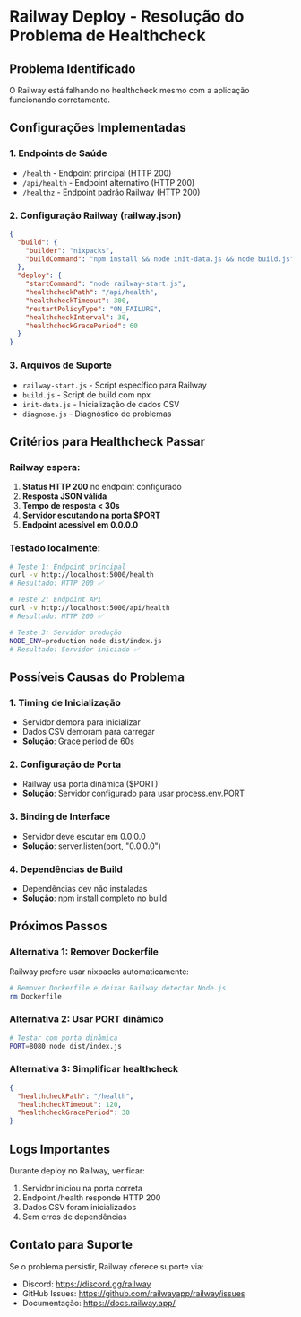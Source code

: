 # Railway Deploy - Resolução do Problema de Healthcheck

## Problema Identificado
O Railway está falhando no healthcheck mesmo com a aplicação funcionando corretamente.

## Configurações Implementadas

### 1. Endpoints de Saúde
- `/health` - Endpoint principal (HTTP 200)
- `/api/health` - Endpoint alternativo (HTTP 200)  
- `/healthz` - Endpoint padrão Railway (HTTP 200)

### 2. Configuração Railway (railway.json)
```json
{
  "build": {
    "builder": "nixpacks",
    "buildCommand": "npm install && node init-data.js && node build.js"
  },
  "deploy": {
    "startCommand": "node railway-start.js",
    "healthcheckPath": "/api/health",
    "healthcheckTimeout": 300,
    "restartPolicyType": "ON_FAILURE",
    "healthcheckInterval": 30,
    "healthcheckGracePeriod": 60
  }
}
```

### 3. Arquivos de Suporte
- `railway-start.js` - Script específico para Railway
- `build.js` - Script de build com npx
- `init-data.js` - Inicialização de dados CSV
- `diagnose.js` - Diagnóstico de problemas

## Critérios para Healthcheck Passar

### Railway espera:
1. **Status HTTP 200** no endpoint configurado
2. **Resposta JSON válida** 
3. **Tempo de resposta < 30s**
4. **Servidor escutando na porta $PORT**
5. **Endpoint acessível em 0.0.0.0**

### Testado localmente:
```bash
# Teste 1: Endpoint principal
curl -v http://localhost:5000/health
# Resultado: HTTP 200 ✅

# Teste 2: Endpoint API
curl -v http://localhost:5000/api/health
# Resultado: HTTP 200 ✅

# Teste 3: Servidor produção
NODE_ENV=production node dist/index.js
# Resultado: Servidor iniciado ✅
```

## Possíveis Causas do Problema

### 1. Timing de Inicialização
- Servidor demora para inicializar
- Dados CSV demoram para carregar
- **Solução**: Grace period de 60s

### 2. Configuração de Porta
- Railway usa porta dinâmica ($PORT)
- **Solução**: Servidor configurado para usar process.env.PORT

### 3. Binding de Interface
- Servidor deve escutar em 0.0.0.0
- **Solução**: server.listen(port, "0.0.0.0")

### 4. Dependências de Build
- Dependências dev não instaladas
- **Solução**: npm install completo no build

## Próximos Passos

### Alternativa 1: Remover Dockerfile
Railway prefere usar nixpacks automaticamente:
```bash
# Remover Dockerfile e deixar Railway detectar Node.js
rm Dockerfile
```

### Alternativa 2: Usar PORT dinâmico
```bash
# Testar com porta dinâmica
PORT=8080 node dist/index.js
```

### Alternativa 3: Simplificar healthcheck
```json
{
  "healthcheckPath": "/health",
  "healthcheckTimeout": 120,
  "healthcheckGracePeriod": 30
}
```

## Logs Importantes

Durante deploy no Railway, verificar:
1. Servidor iniciou na porta correta
2. Endpoint /health responde HTTP 200
3. Dados CSV foram inicializados
4. Sem erros de dependências

## Contato para Suporte

Se o problema persistir, Railway oferece suporte via:
- Discord: https://discord.gg/railway
- GitHub Issues: https://github.com/railwayapp/railway/issues
- Documentação: https://docs.railway.app/